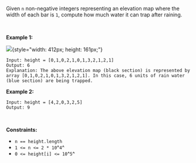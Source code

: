 Given `n` non-negative integers representing an elevation map where the
width of each bar is `1`, compute how much water it can trap after
raining.

 

**Example 1:**

![](https://assets.leetcode.com/uploads/2018/10/22/rainwatertrap.png){style="width: 412px; height: 161px;"}

    Input: height = [0,1,0,2,1,0,1,3,2,1,2,1]
    Output: 6
    Explanation: The above elevation map (black section) is represented by array [0,1,0,2,1,0,1,3,2,1,2,1]. In this case, 6 units of rain water (blue section) are being trapped.

**Example 2:**

    Input: height = [4,2,0,3,2,5]
    Output: 9

 

**Constraints:**

-   `n == height.length`
-   `1 <= n <= 2 * 10`^`4`^
-   `0 <= height[i] <= 10`^`5`^
